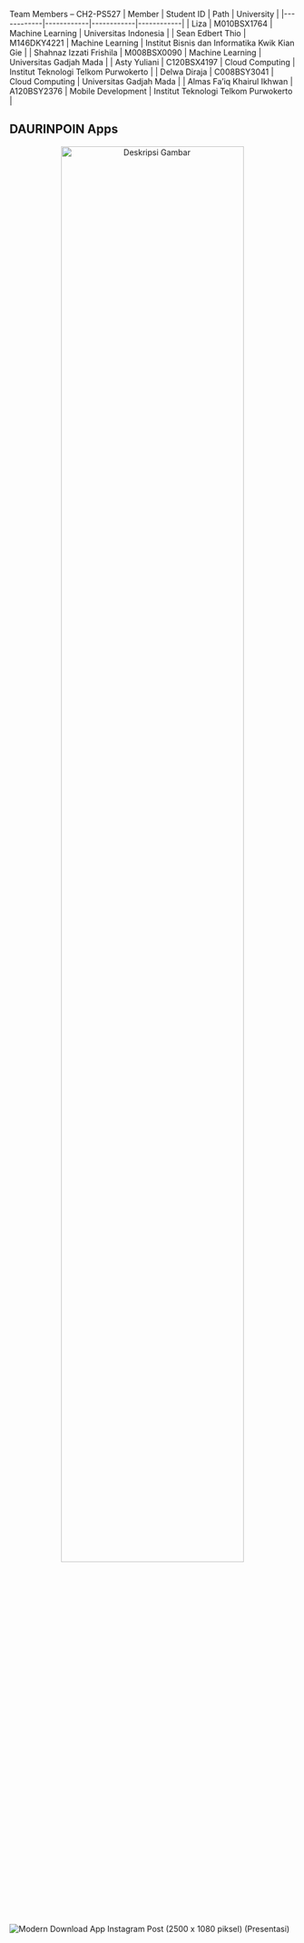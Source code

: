 Team Members – CH2-PS527
| Member    | Student ID    | Path    | University    |
|------------|------------|------------|------------|
| Liza    | M010BSX1764      | Machine Learning     | Universitas Indonesia    |
| Sean Edbert Thio    | M146DKY4221     | Machine Learning     | Institut Bisnis dan Informatika Kwik Kian Gie     |
| Shahnaz Izzati Frishila    | M008BSX0090     | Machine Learning     | Universitas Gadjah Mada     |
| Asty Yuliani    | C120BSX4197   | Cloud Computing    | Institut Teknologi Telkom Purwokerto    |
| Delwa Diraja   | C008BSY3041    | Cloud Computing    | Universitas Gadjah Mada    |
| Almas Fa’iq Khairul Ikhwan    | A120BSY2376    | Mobile Development    | Institut Teknologi Telkom Purwokerto    |

## DAURINPOIN Apps
<p align="center">

  <img src="![Modern Download App Instagram Post (2500 x 1080 piksel) (Presentasi)](https://github.com/Capstone-DaurinPoin/.github/assets/100658838/1ec22da9-96bd-4f72-aff0-cf668cae2b8b)" alt="Deskripsi Gambar" style="width:80%;">

![Modern Download App Instagram Post (2500 x 1080 piksel) (Presentasi)](https://github.com/Capstone-DaurinPoin/.github/assets/100658838/1ec22da9-96bd-4f72-aff0-cf668cae2b8b)


  
  
</p>
